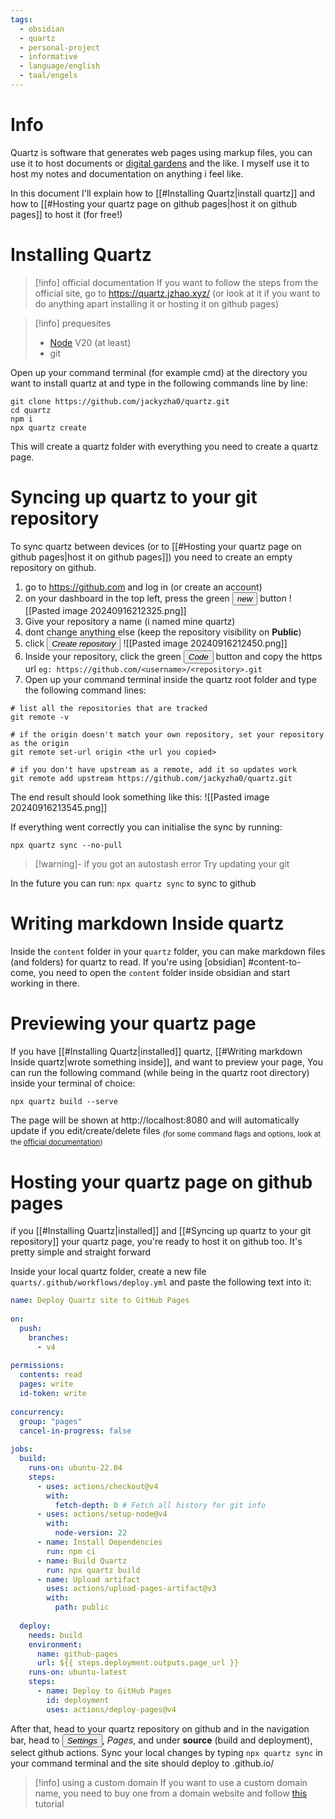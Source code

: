 ```yaml
---
tags:
  - obsidian
  - quartz
  - personal-project
  - informative
  - language/english
  - taal/engels
---
```

# Info
Quartz is software that generates web pages using markup files, you can use it to host documents or [digital gardens](https://jzhao.xyz/posts/networked-thought) and the like.
I myself use it to host my notes and documentation on anything i feel like.

In this document I'll explain how to [[#Installing Quartz|install quartz]] and how to [[#Hosting your quartz page on github pages|host it on github pages]] to host it (for free!)

# Installing Quartz
>[!info] official documentation
>If you want to follow the steps from the official site, go to https://quartz.jzhao.xyz/ (or look at it if you want to do anything apart installing it or hosting it on github pages)

>[!info] prequesites
> - [Node](https://nodejs.org/) V20 (at least)
> - git

Open up your command terminal (for example cmd) at the directory you want to install quartz at and type in the following commands line by line:
```shell
git clone https://github.com/jackyzha0/quartz.git
cd quartz
npm i
npx quartz create
```

This will create a quartz folder with everything you need to create a quartz page.

# Syncing up quartz to your git repository
To sync quartz between devices (or to [[#Hosting your quartz page on github pages|host it on github pages]]) you need to create an empty repository on github.
1. go to https://github.com and log in (or create an account)
2. on your dashboard in the top left, press the green <button>*new*</button> button
   ![[Pasted image 20240916212325.png]]
3. Give your repository a name (i named mine quartz)
4. dont change anything else (keep the repository visibility on **Public**)
5. click <button>*Create repository*</button>
   ![[Pasted image 20240916212450.png]]
6. Inside your repository, click the green <button>*Code*</button> button and copy the https url ``eg: https://github.com/<username>/<repository>.git``
7. Open up your command terminal inside the quartz root folder and type the following command lines:
```shell
# list all the repositories that are tracked
git remote -v 

# if the origin doesn't match your own repository, set your repository as the origin
git remote set-url origin <the url you copied> 

# if you don't have upstream as a remote, add it so updates work
git remote add upstream https://github.com/jackyzha0/quartz.git
```
The end result should look something like this:
![[Pasted image 20240916213545.png]]

If everything went correctly you can initialise the sync by running:
```shell
npx quartz sync --no-pull
```

>[!warning]- if you got an autostash error
>Try updating your git

In the future you can run: ``npx quartz sync`` to sync to github
# Writing markdown Inside quartz
Inside the ``content`` folder in your ``quartz`` folder, you can make markdown files (and folders) for quartz to read.
If you're using [obsidian] #content-to-come, you need to open the ``content`` folder inside obsidian and start working in there.

# Previewing your quartz page
If you have [[#Installing Quartz|installed]] quartz, [[#Writing markdown Inside quartz|wrote something inside]], and want to preview your page, You can run the following command (while being in the quartz root directory) inside your terminal of choice:
```shell
npx quartz build --serve
```
The page will be shown at http://localhost:8080 and will automatically update if you edit/create/delete files
<sub>(for some command flags and options, look at the [official documentation](https://quartz.jzhao.xyz/build))</sub>

# Hosting your quartz page on github pages
if you [[#Installing Quartz|installed]] and [[#Syncing up quartz to your git repository]] your quartz page, you're ready to host it on github too. It's pretty simple and straight forward

Inside your local quartz folder, create a new file ``quarts/.github/workflows/deploy.yml`` and paste the following text into it:
```yaml
name: Deploy Quartz site to GitHub Pages
 
on:
  push:
    branches:
      - v4
 
permissions:
  contents: read
  pages: write
  id-token: write
 
concurrency:
  group: "pages"
  cancel-in-progress: false
 
jobs:
  build:
    runs-on: ubuntu-22.04
    steps:
      - uses: actions/checkout@v4
        with:
          fetch-depth: 0 # Fetch all history for git info
      - uses: actions/setup-node@v4
        with:
          node-version: 22
      - name: Install Dependencies
        run: npm ci
      - name: Build Quartz
        run: npx quartz build
      - name: Upload artifact
        uses: actions/upload-pages-artifact@v3
        with:
          path: public
 
  deploy:
    needs: build
    environment:
      name: github-pages
      url: ${{ steps.deployment.outputs.page_url }}
    runs-on: ubuntu-latest
    steps:
      - name: Deploy to GitHub Pages
        id: deployment
        uses: actions/deploy-pages@v4
```

After that, head to your quartz repository on github and in the navigation bar, head to <button>*Settings*</button>, *Pages*, and under **source** (build and deployment), select github actions.
Sync your local changes by typing ``npx quartz sync`` in your command terminal and the site should deploy to <github-username>.github.io/<repository-name>

>[!info] using a custom domain
>If you want to use a custom domain name, you need to buy one from a domain website and follow [this](https://docs.github.com/en/pages/configuring-a-custom-domain-for-your-github-pages-site) tutorial